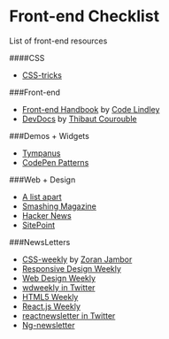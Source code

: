 # Front-end Checklist
List of front-end resources

####CSS
- <a href="https://css-tricks.com/" target="_blank">CSS-tricks</a>

###Front-end 
- <a href="https://www.gitbook.com/book/frontendmasters/front-end-handbook/details" target="_blank">Front-end Handbook</a> 
by <a href="http://codylindley.com/" target="_blank">Code Lindley</a>
- <a href="http://devdocs.io/" target="_blank">DevDocs</a> by <a href="http://thibaut.me/" target="_blank">Thibaut Courouble</a>

###Demos + Widgets
- <a href="http://tympanus.net/codrops/" target="_blank">Tympanus</a>
- <a href="http://codepen.io/patterns/" target="_blank">CodePen Patterns</a>

###Web + Design
- <a href="http://alistapart.com/" target="_blank">A list apart</a>
- <a href="http://www.smashingmagazine.com/" target="_blank">Smashing Magazine</a>
- <a href="https://news.ycombinator.com/" target="_blank">Hacker News</a>
- <a href="http://www.sitepoint.com/" target="_blank">SitePoint</a>

###NewsLetters
- <a href="http://css-weekly.com/" target="_blank">CSS-weekly</a> by <a href="https://twitter.com/ZoranJambor" target="_blank">Zoran Jambor</a>
- <a href="https://responsivedesign.is/" target="_blank">Responsive Design Weekly</a>
- <a href="https://web-design-weekly.com/" target="_blank">Web Design Weekly</a>
 - <a href="https://twitter.com/wdweekly" target="_blank">wdweekly in Twitter</a>
- <a href="http://html5weekly.com/" target="_blank">HTML5 Weekly</a>
- <a href="http://reactjsnewsletter.com/" target="_blank">React.js Weekly</a>
 - <a href="https://twitter.com/reactnewsletter" target="_blank">reactnewsletter in Twitter</a>
- <a href="http://cur.ng-newsletter.com/" target="_blank">Ng-newsletter</a>
